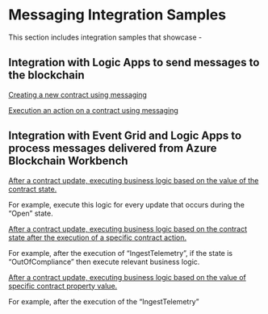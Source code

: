 Messaging Integration Samples
=============================

This section includes integration samples that showcase -

Integration with Logic Apps to send messages to the blockchain
--------------------------------------------------------------
[Creating a new contract using messaging](CreateContract.md)

[Execution an action on a contract using
        messaging](CreateContractAction.md)

Integration with Event Grid and Logic Apps to process messages delivered from Azure Blockchain Workbench
--------------------------------------------------------------------------------------------------------
[After a contract update, executing business logic based on the value of
        the contract
        state.](ExecuteLogicBasedOnContractStateAfterAContractUpdate.md)

For example, execute this logic for every update that occurs during the
“Open” state.

[After a contract update, executing business logic based on the contract
    state after the execution of a specific contract action.](
    ExecuteLogicBasedOnContractStateAfterASpecificContractAction.md)

For example, after the execution of “IngestTelemetry”, if the state is
“OutOfCompliance” then execute relevant business logic.

[After a contract update, executing business logic based on the value of
    specific contract property value.](
    ExecuteLogicBasedOnPropertyValueAfterASpecificContractAction.md)

For example, after the execution of the “IngestTelemetry”
